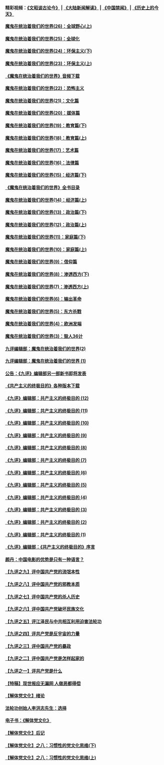 #### 精彩视频：[《文昭谈古论今》](https://github.com/gfw-breaker/wenzhao/blob/master/README.md?t=12210931) | [《大陆新闻解读》](https://github.com/gfw-breaker/ntdtv-comedy/blob/master/README.md?t=12210931) | [《中国禁闻》](https://github.com/gfw-breaker/ntdtv-news/blob/master/README.md?t=12210931) | [《历史上的今天》](https://github.com/gfw-breaker/today-in-history/blob/master/README.md?t=12210931) 

#### [魔鬼在统治着我们的世界(26)：全球野心(上)](../pages/nsc422/n10900318.md?t=12210931) 

#### [魔鬼在统治着我们的世界(25)：全球化](../pages/nsc422/n10788205.md?t=12210931) 

#### [魔鬼在统治着我们的世界(24)：环保主义(下)](../pages/nsc422/n10695307.md?t=12210931) 

#### [魔鬼在统治着我们的世界(23)：环保主义(上)](../pages/nsc422/n10688613.md?t=12210931) 

#### [《魔鬼在统治着我们的世界》音频下载](../pages/nsc422/n10635553.md?t=12210931) 

#### [魔鬼在统治着我们的世界(22)：恐怖主义](../pages/nsc422/n10614727.md?t=12210931) 

#### [魔鬼在统治着我们的世界(21)：文化篇](../pages/nsc422/n10597706.md?t=12210931) 

#### [魔鬼在统治着我们的世界(20)：媒体篇](../pages/nsc422/n10586579.md?t=12210931) 

#### [魔鬼在统治着我们的世界(19)：教育篇(下)](../pages/nsc422/n10564808.md?t=12210931) 

#### [魔鬼在统治着我们的世界(18)：教育篇(上)](../pages/nsc422/n10526970.md?t=12210931) 

#### [魔鬼在统治着我们的世界(17)：艺术篇](../pages/nsc422/n10499093.md?t=12210931) 

#### [魔鬼在统治着我们的世界(16)：法律篇](../pages/nsc422/n10485969.md?t=12210931) 

#### [魔鬼在统治着我们的世界(15)：经济篇(下)](../pages/nsc422/n10469975.md?t=12210931) 

#### [《魔鬼在统治着我们的世界》全书目录](../pages/nsc422/n10464261.md?t=12210931) 

#### [魔鬼在统治着我们的世界(14)：经济篇(上)](../pages/nsc422/n10457370.md?t=12210931) 

#### [魔鬼在统治着我们的世界(13)：政治篇(下)](../pages/nsc422/n10448270.md?t=12210931) 

#### [魔鬼在统治着我们的世界(12)：政治篇(上)](../pages/nsc422/n10444576.md?t=12210931) 

#### [魔鬼在统治着我们的世界(11)：家庭篇(下)](../pages/nsc422/n10440961.md?t=12210931) 

#### [魔鬼在统治着我们的世界(10)：家庭篇(上)](../pages/nsc422/n10435448.md?t=12210931) 

#### [魔鬼在统治着我们的世界(9)：信仰篇](../pages/nsc422/n10432159.md?t=12210931) 

#### [魔鬼在统治着我们的世界(8)：渗透西方(下)](../pages/nsc422/n10429603.md?t=12210931) 

#### [魔鬼在统治着我们的世界(7)：渗透西方(上)](../pages/nsc422/n10426013.md?t=12210931) 

#### [魔鬼在统治着我们的世界(6)：输出革命](../pages/nsc422/n10421536.md?t=12210931) 

#### [魔鬼在统治着我们的世界(5)：东方杀戮](../pages/nsc422/n10417707.md?t=12210931) 

#### [魔鬼在统治着我们的世界(4)：欧洲发端](../pages/nsc422/n10414890.md?t=12210931) 

#### [魔鬼在统治着我们的世界(3)：毁人36计](../pages/nsc422/n10411583.md?t=12210931) 

#### [九评编辑部：魔鬼在统治着我们的世界(2)](../pages/nsc422/n10410036.md?t=12210931) 

#### [九评编辑部：魔鬼在统治着我们的世界 (1)](../pages/nsc422/n10406825.md?t=12210931) 

#### [公告：《九评》编辑部另一部新书即将发表](../pages/nsc422/n10405104.md?t=12210931) 

#### [《共产主义的终极目的》各种版本下载](../pages/nsc422/n10022138.md?t=12210931) 

#### [《九评》编辑部：共产主义的终极目的 (12)](../pages/nsc422/n9933272.md?t=12210931) 

#### [《九评》编辑部：共产主义的终极目的 (11)](../pages/nsc422/n9924973.md?t=12210931) 

#### [《九评》编辑部：共产主义的终极目的 (10)](../pages/nsc422/n9920883.md?t=12210931) 

#### [《九评》编辑部：共产主义的终极目的 (9)](../pages/nsc422/n9916363.md?t=12210931) 

#### [《九评》编辑部：共产主义的终极目的 (8)](../pages/nsc422/n9912488.md?t=12210931) 

#### [《九评》编辑部：共产主义的终极目的 (7)](../pages/nsc422/n9901176.md?t=12210931) 

#### [《九评》编辑部：共产主义的终极目的 (6)](../pages/nsc422/n9899359.md?t=12210931) 

#### [《九评》编辑部：共产主义的终极目的 (5)](../pages/nsc422/n9893174.md?t=12210931) 

#### [《九评》编辑部：共产主义的终极目的 (4)](../pages/nsc422/n9891246.md?t=12210931) 

#### [《九评》编辑部：共产主义的终极目的 (3)](../pages/nsc422/n9879879.md?t=12210931) 

#### [《九评》编辑部：共产主义的终极目的 (2)](../pages/nsc422/n9876205.md?t=12210931) 

#### [《九评》编辑部：共产主义的终极目的 (1)](../pages/nsc422/n9865857.md?t=12210931) 

#### [《九评》编辑部：《共产主义的终极目的》序言](../pages/nsc422/n9862666.md?t=12210931) 

#### [颜丹：中国电影的优势是只有一种语言？](../pages/nsc422/n9583062.md?t=12210931) 

#### [【九评之九】评中国共产党的流氓本性](../pages/nsc422/n737542.md?t=12210931) 

#### [【九评之八】评中国共产党的邪教本质](../pages/nsc422/n735942.md?t=12210931) 

#### [【九评之七】评中国共产党的杀人历史](../pages/nsc422/n733806.md?t=12210931) 

#### [【九评之六】评中国共产党破坏民族文化](../pages/nsc422/n731667.md?t=12210931) 

#### [【九评之五】评江泽民与中共相互利用迫害法轮功](../pages/nsc422/n730058.md?t=12210931) 

#### [【九评之四】评共产党是反宇宙的力量](../pages/nsc422/n727814.md?t=12210931) 

#### [【九评之三】评中国共产党的暴政](../pages/nsc422/n725597.md?t=12210931) 

#### [【九评之二】评中国共产党是怎样起家的](../pages/nsc422/n723946.md?t=12210931) 

#### [【九评之一】评共产党是什么](../pages/nsc422/n722529.md?t=12210931) 

#### [【特稿】现世报应无漏网 人做恶都得偿](../pages/nsc422/n4215167.md?t=12210931) 

#### [【解体党文化】绪论](../pages/nsc422/n1449356.md?t=12210931) 

#### [法轮功创始人李洪志先生：选择](../pages/nsc422/n3580738.md?t=12210931) 

#### [电子书：《解体党文化》](../pages/nsc422/n1573484.md?t=12210931) 

#### [【解体党文化】后记](../pages/nsc422/n1531999.md?t=12210931) 

#### [【解体党文化】之八：习惯性的党文化思维(下)](../pages/nsc422/n1526477.md?t=12210931) 

#### [【解体党文化】之八：习惯性的党文化思维(上)](../pages/nsc422/n1520631.md?t=12210931) 

